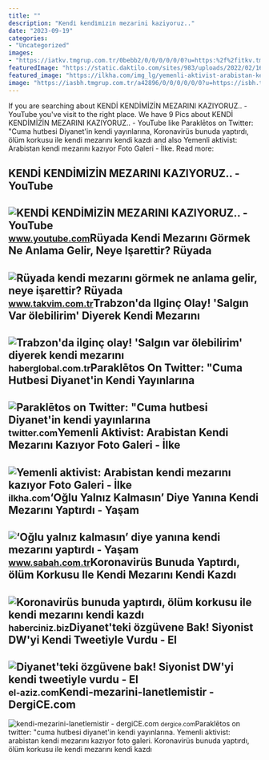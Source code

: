 ```yaml
---
title: ""
description: "Kendi̇ kendi̇mi̇zi̇n mezarini kaziyoruz.."
date: "2023-09-19"
categories:
- "Uncategorized"
images:
- "https://iatkv.tmgrup.com.tr/0bebb2/0/0/0/0/0/0?u=https:%2f%2fitkv.tmgrup.com.tr%2falbum%2f2022%2f04%2f01%2fruyada-kendi-mezarini-gormek-ne-anlama-gelir-neye-isarettir-ruyada-kendi-mezarini-hazirlamanin-anlami-ve-yorum-1648816857339.jpeg&amp;mw=1100&amp;l=1"
featuredImage: "https://static.daktilo.com/sites/983/uploads/2022/02/16/dw-diyanet.jpg"
featured_image: "https://ilkha.com/img_lg/yemenli-aktivist-arabistan-kendi-mezarini-kaziyored6682f2754f22b31355.jpg"
image: "https://iasbh.tmgrup.com.tr/a42896/0/0/0/0/0/0?u=https://isbh.tmgrup.com.tr/sbh/2022/05/08/oglu-yalniz-kalmasin-diye-yanina-kendi-mezarini-yaptirdi-1651990986710.jpg&amp;mw=600"
---
```


If you are searching about KENDİ KENDİMİZİN MEZARINI KAZIYORUZ.. - YouTube you've visit to the right place. We have 9 Pics about KENDİ KENDİMİZİN MEZARINI KAZIYORUZ.. - YouTube like Paraklētos on Twitter: "Cuma hutbesi Diyanet'in kendi yayınlarına, Koronavirüs bunuda yaptırdı, ölüm korkusu ile kendi mezarını kendi kazdı and also Yemenli aktivist: Arabistan kendi mezarını kazıyor Foto Galeri - İlke. Read more:

KENDİ KENDİMİZİN MEZARINI KAZIYORUZ.. - YouTube
-----------------------------------------------

 ![KENDİ KENDİMİZİN MEZARINI KAZIYORUZ.. - YouTube](https://i.ytimg.com/vi/HWHUngG9nWM/maxresdefault.jpg?sqp=-oaymwEmCIAKENAF8quKqQMa8AEB-AH-CYAC0AWKAgwIABABGGUgXyhKMA8=&rs=AOn4CLBmdcYOTUVhkphoaMnSlbBtiqV1mg) <small>www.youtube.com</small>Rüyada Kendi Mezarını Görmek Ne Anlama Gelir, Neye Işarettir? Rüyada
--------------------------------------------------------------------

 ![Rüyada kendi mezarını görmek ne anlama gelir, neye işarettir? Rüyada](https://iatkv.tmgrup.com.tr/0bebb2/0/0/0/0/0/0?u=https:%2f%2fitkv.tmgrup.com.tr%2falbum%2f2022%2f04%2f01%2fruyada-kendi-mezarini-gormek-ne-anlama-gelir-neye-isarettir-ruyada-kendi-mezarini-hazirlamanin-anlami-ve-yorum-1648816857339.jpeg&mw=1100&l=1) <small>www.takvim.com.tr</small>Trabzon'da Ilginç Olay! 'Salgın Var ölebilirim' Diyerek Kendi Mezarını
----------------------------------------------------------------------

 ![Trabzon'da ilginç olay! 'Salgın var ölebilirim' diyerek kendi mezarını](https://i.haberglobal.com.tr/storage/haber/2020/12/15/trabzon-da-ilginc-olay-salgin-var-olebilirim-diyerek-kendi-mezarini-kazdi_1608013569.jpg) <small>haberglobal.com.tr</small>Paraklētos On Twitter: "Cuma Hutbesi Diyanet'in Kendi Yayınlarına
-----------------------------------------------------------------

 ![Paraklētos on Twitter: "Cuma hutbesi Diyanet'in kendi yayınlarına](https://pbs.twimg.com/media/FkK2Jj1XoAEkxLd.jpg) <small>twitter.com</small>Yemenli Aktivist: Arabistan Kendi Mezarını Kazıyor Foto Galeri - İlke
---------------------------------------------------------------------

 ![Yemenli aktivist: Arabistan kendi mezarını kazıyor Foto Galeri - İlke](https://ilkha.com/img_lg/yemenli-aktivist-arabistan-kendi-mezarini-kaziyored6682f2754f22b31355.jpg) <small>ilkha.com</small>‘Oğlu Yalnız Kalmasın’ Diye Yanına Kendi Mezarını Yaptırdı - Yaşam
------------------------------------------------------------------

 ![‘Oğlu yalnız kalmasın’ diye yanına kendi mezarını yaptırdı - Yaşam](https://iasbh.tmgrup.com.tr/a42896/0/0/0/0/0/0?u=https://isbh.tmgrup.com.tr/sbh/2022/05/08/oglu-yalniz-kalmasin-diye-yanina-kendi-mezarini-yaptirdi-1651990986710.jpg&mw=600) <small>www.sabah.com.tr</small>Koronavirüs Bunuda Yaptırdı, ölüm Korkusu Ile Kendi Mezarını Kendi Kazdı
------------------------------------------------------------------------

 ![Koronavirüs bunuda yaptırdı, ölüm korkusu ile kendi mezarını kendi kazdı](https://d.haberciniz.biz/other/2020/12/15/olum-korkusu-ile-kendi-mezarini-kendi-kazdi-001.jpg) <small>haberciniz.biz</small>Diyanet'teki özgüvene Bak! Siyonist DW'yi Kendi Tweetiyle Vurdu - El
--------------------------------------------------------------------

 ![Diyanet'teki özgüvene bak! Siyonist DW'yi kendi tweetiyle vurdu - El](https://static.daktilo.com/sites/983/uploads/2022/02/16/dw-diyanet.jpg) <small>el-aziz.com</small>Kendi-mezarini-lanetlemistir - DergiCE.com
------------------------------------------

 ![kendi-mezarini-lanetlemistir - dergiCE.com](https://dergice.com/wp-content/uploads/2022/01/kendi-mezarini-lanetlemistir.jpg) <small>dergice.com</small>Paraklētos on twitter: "cuma hutbesi diyanet'in kendi yayınlarına. Yemenli aktivist: arabistan kendi mezarını kazıyor foto galeri. Koronavirüs bunuda yaptırdı, ölüm korkusu ile kendi mezarını kendi kazdı
